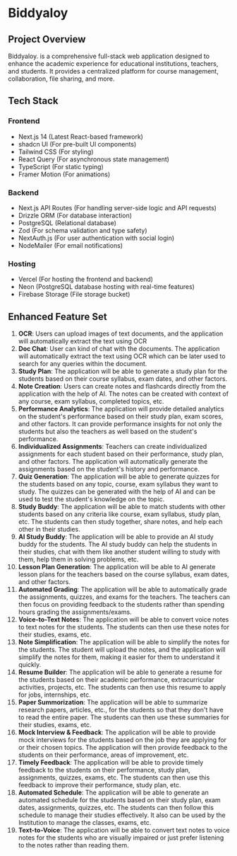 # Biddyaloy

## Project Overview

Biddyaloy. is a comprehensive full-stack web application designed to enhance the academic experience for educational institutions, teachers, and students. It provides a centralized platform for course management, collaboration, file sharing, and more.

## Tech Stack

### Frontend

- Next.js 14 (Latest React-based framework)
- shadcn UI (For pre-built UI components)
- Tailwind CSS (For styling)
- React Query (For asynchronous state management)
- TypeScript (For static typing)
- Framer Motion (For animations)

### Backend

- Next.js API Routes (For handling server-side logic and API requests)
- Drizzle ORM (For database interaction)
- PostgreSQL (Relational database)
- Zod (For schema validation and type safety)
- NextAuth.js (For user authentication with social login)
- NodeMailer (For email notifications)

### Hosting

- Vercel (For hosting the frontend and backend)
- Neon (PostgreSQL database hosting with real-time features)
- Firebase Storage (File storage bucket)

## Enhanced Feature Set

1. **OCR**: Users can upload images of text documents, and the application will automatically extract the text using OCR
2. **Doc Chat**: User can kind of chat with the documents. The application will automatically extract the text using OCR which can be later used to search for any queries within the document.
3. **Study Plan**: The application will be able to generate a study plan for the students based on their course syllabus, exam dates, and other factors.
4. **Note Creation**: Users can create notes and flashcards directly from the application with the help of AI. The notes can be created with context of any course, exam syllabus, completed topics, etc.
5. **Performance Analytics**: The application will provide detailed analytics on the student's performance based on their study plan, exam scores, and other factors. It can provide performance insights for not only the students but also the teachers as well based on the student's performance.
6. **Individualized Assignments**: Teachers can create individualized assignments for each student based on their performance, study plan, and other factors. The application will automatically generate the assignments based on the student's history and performance.
7. **Quiz Generation**: The application will be able to generate quizzes for the students based on any topic, course, exam syllabus they want to study. The quizzes can be generated with the help of AI and can be used to test the student's knowledge on the topic.
8. **Study Buddy**: The application will be able to match students with other students based on any criteria like course, exam syllabus, study plan, etc. The students can then study together, share notes, and help each other in their studies.
9. **AI Study Buddy**: The application will be able to provide an AI study buddy for the students. The AI study buddy can help the students in their studies, chat with them like another student willing to study with them, help them in solving problems, etc.
10. **Lesson Plan Generation**: The application will be able to AI generate lesson plans for the teachers based on the course syllabus, exam dates, and other factors.
11. **Automated Grading**: The application will be able to automatically grade the assignments, quizzes, and exams for the teachers. The teachers can then focus on providing feedback to the students rather than spending hours grading the assignments/exams.
12. **Voice-to-Text Notes**: The application will be able to convert voice notes to text notes for the students. The students can then use these notes for their studies, exams, etc.
13. **Note Simplification**: The application will be able to simplify the notes for the students. The student will upload the notes, and the application will simplify the notes for them, making it easier for them to understand it quickly.
14. **Resume Builder**: The application will be able to generate a resume for the students based on their academic performance, extracurricular activities, projects, etc. The students can then use this resume to apply for jobs, internships, etc.
15. **Paper Summorization**: The application will be able to summarize research papers, articles, etc., for the students so that they don't have to read the entire paper. The students can then use these summaries for their studies, exams, etc.
16. **Mock Interview & Feedback**: The application will be able to provide mock interviews for the students based on the job they are applying for or their chosen topics. The application will then provide feedback to the students on their performance, areas of improvement, etc.
17. **Timely Feedback**: The application will be able to provide timely feedback to the students on their performance, study plan, assignments, quizzes, exams, etc. The students can then use this feedback to improve their performance, study plan, etc.
18. **Automated Schedule**: The application will be able to generate an automated schedule for the students based on their study plan, exam dates, assignments, quizzes, etc. The students can then follow this schedule to manage their studies effectively. It also can be used by the Institution to manage the classes, exams, etc.
19. **Text-to-Voice**: The application will be able to convert text notes to voice notes for the students who are visually impaired or just prefer listening to the notes rather than reading them.
